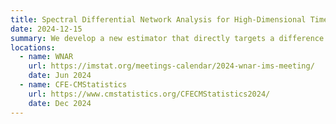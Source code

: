 ```yaml
---
title: Spectral Differential Network Analysis for High-Dimensional Time Series
date: 2024-12-15
summary: We develop a new estimator that directly targets a difference in complex networks in the frequency domain under minimal assumptions on the data dependence. The <a href='/publications/sdd-consistency/' class='link'>full paper</a> shares the same name as the talk title.
locations:
  - name: WNAR
    url: https://imstat.org/meetings-calendar/2024-wnar-ims-meeting/
    date: Jun 2024
  - name: CFE-CMStatistics
    url: https://www.cmstatistics.org/CFECMStatistics2024/
    date: Dec 2024
---
```



